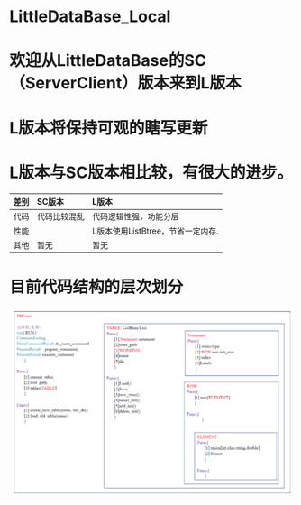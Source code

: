 # LittleDataBase_Local

# 欢迎从LittleDataBase的SC（ServerClient）版本来到L版本
# L版本将保持可观的瞎写更新

# L版本与SC版本相比较，有很大的进步。
|  差别    |   SC版本    |   L版本 |
|:---     |:----        |:---|
|代码|代码比较混乱    |代码逻辑性强，功能分层   |
|性能|   |L版本使用ListBtree，节省一定内存.|
|其他|    暂无|暂无| 

# 目前代码结构的层次划分

![LDB](https://github.com/baozhixue/LittleDataBase_Local/blob/master/LDB.png)
